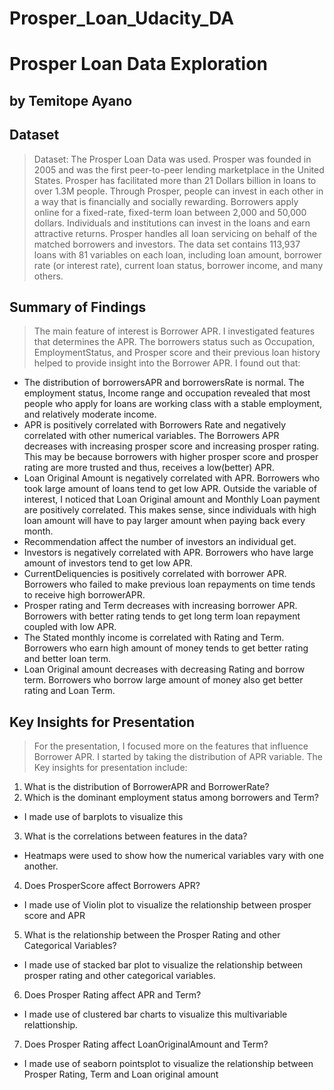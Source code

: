# Prosper_Loan_Udacity_DA

#  Prosper Loan Data Exploration
## by Temitope Ayano


## Dataset

> Dataset: The Prosper Loan Data was used. Prosper was founded in 2005 and was the first peer-to-peer lending marketplace in the United States. Prosper has facilitated more than 21 Dollars billion in loans to over 1.3M people.
> Through Prosper, people can invest in each other in a way that is financially and socially rewarding. Borrowers apply online for a fixed-rate, fixed-term loan between 2,000 and 50,000 dollars. 
> Individuals and institutions can invest in the loans and earn attractive returns. Prosper handles all loan servicing on behalf of the matched borrowers and investors.
> The data set contains 113,937 loans with 81 variables on each loan, including loan amount, borrower rate (or interest rate), current loan status, borrower income, and many others.

## Summary of Findings

> The main feature of interest is Borrower APR. I investigated features that determines the APR. The borrowers status such as Occupation, EmploymentStatus, and Prosper score and their previous loan history helped to provide insight into the Borrower APR.
> I found out that:
* The distribution of borrowersAPR and borrowersRate is normal. The employment status, Income range and occupation revealed that most people who apply for loans are working class with a stable employment, and relatively moderate income. 
* APR is positively correlated with Borrowers Rate and negatively correlated with other numerical variables. The Borrowers APR decreases with increasing prosper score and increasing prosper rating. This may be because borrowers with higher prosper score and prosper rating are more trusted and thus, receives a low(better) APR.
* Loan Original Amount is negatively correlated with APR. Borrowers who took large amount of loans tend to get low APR.
Outside the variable of interest, I noticed that Loan Original amount and Monthly Loan payment are positively correlated. This makes sense, since individuals with high loan amount will have to pay larger amount when paying back every month.
* Recommendation affect the number of investors an individual get.
* Investors is negatively correlated with APR. Borrowers who have large amount of investors tend to get low APR. 
* CurrentDeliquencies is positively correlated with borrower APR. Borrowers who failed to make previous loan repayments on time tends to receive high borrowerAPR. 
* Prosper rating and Term decreases with increasing borrower APR. Borrowers with better rating tends to get long term loan repayment coupled with low APR.
* The Stated monthly income is correlated with Rating and Term.  Borrowers who earn high amount of money tends to get better rating and better loan term.
* Loan Original amount decreases with decreasing Rating and borrow term. Borrowers who borrow large amount of money also get better rating and Loan Term.


## Key Insights for Presentation
> For the presentation, I focused more on the features that influence Borrower APR. I started by taking the distribution of APR variable.
> The Key insights for presentation include:
1. What is the distribution of BorrowerAPR and BorrowerRate?
2. Which is the dominant employment status among borrowers and Term? 
* I made use of barplots to visualize this
3. What is the correlations between features in the data? 
* Heatmaps were used to show how the numerical variables vary with one another.
4. Does ProsperScore affect Borrowers APR? 
* I made use of Violin plot to visualize the relationship between prosper score and APR
5. What is the relationship between the Prosper Rating and other Categorical Variables? 
* I made use of stacked bar plot to visualize the relationship between prosper rating and other categorical variables.
6. Does Prosper Rating affect APR and Term? 
* I made use of clustered bar charts to visualize this multivariable relattionship.
7. Does Prosper Rating affect LoanOriginalAmount and Term?
* I made use of seaborn pointsplot to visualize the relationship between Prosper Rating, Term and Loan original amount
